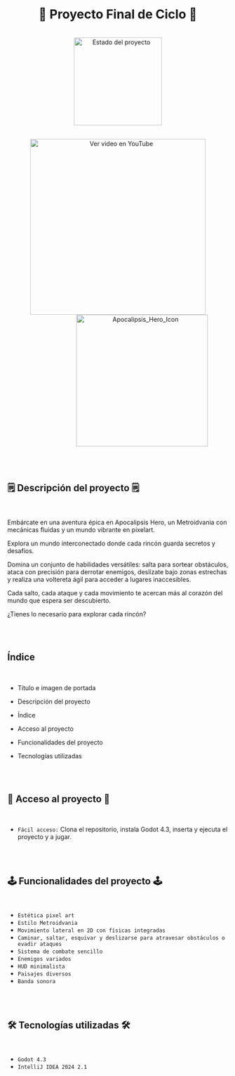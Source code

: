 <h1 align="center">🏁 Proyecto Final de Ciclo 🏁</h1>
<br>
<div align="center">
  <img src="https://img.shields.io/badge/STATUS-EN%20DESAROLLO-green" alt="Estado del proyecto" width="200">
</div>
<br>
<div align="center">
<p float="left">
  <a href="https://www.youtube.com/watch?v=LOhfqjmasi0" target="_blank">
     <img src="https://img.youtube.com/vi/LOhfqjmasi0/0.jpg" width="400" alt="Ver video en YouTube" />
  </a>
  &nbsp;&nbsp;&nbsp;&nbsp;&nbsp;&nbsp;&nbsp;&nbsp;&nbsp;&nbsp;&nbsp;&nbsp;&nbsp;&nbsp;&nbsp;&nbsp;&nbsp;&nbsp;&nbsp;&nbsp;&nbsp;&nbsp;&nbsp;&nbsp;&nbsp;&nbsp;&nbsp;
  <img src="https://github.com/user-attachments/assets/b0632b45-73b0-4c48-947a-a0a8bbc5748b" width="300" alt="Apocalipsis_Hero_Icon" />
</p>
</div>
<br><br>

<h2>🗒️ Descripción del proyecto 🗒️</h2>
<br>
<p>Embárcate en una aventura épica en Apocalipsis Hero, un Metroidvania con mecánicas fluidas y un mundo vibrante en pixelart.</p>
<p>Explora un mundo interconectado donde cada rincón guarda secretos y desafíos.</p>
<p>Domina un conjunto de habilidades versátiles: salta para sortear obstáculos, ataca con precisión para derrotar enemigos, deslízate bajo zonas estrechas y realiza una voltereta ágil para acceder a lugares inaccesibles.</p>
<p>Cada salto, cada ataque y cada movimiento te acercan más al corazón del mundo que espera ser descubierto.</p>
<p>¿Tienes lo necesario para explorar cada rincón?</p>

<br><br>


<h2>Índice</h2>
<br>

* Título e imagen de portada


* Descripción del proyecto


* Índice


* Acceso al proyecto


* Funcionalidades del proyecto
 

* Tecnologías utilizadas

<br><br>

<h2>🔨 Acceso al proyecto 🔨</h2>
<br>

- `Fácil acceso:`  Clona el repositorio, instala Godot 4.3, inserta y ejecuta el proyecto  y a jugar.
  
<br><br>    

<h2>🕹️ Funcionalidades del proyecto 🕹️</h2>
<br>
 
- `Estética pixel art`
- `Estilo Metroidvania`
- `Movimiento lateral en 2D con físicas integradas`
- `Caminar, saltar, esquivar y deslizarse para atravesar obstáculos o evadir ataques`
- `Sistema de combate sencillo`
- `Enemigos variados`
- `HUD minimalista`
- `Paisajes diversos`
- `Banda sonora`

<br><br>

<h2>🛠️ Tecnologías utilizadas 🛠️</h2>
<br>
 
- `Godot 4.3`
- `IntelliJ IDEA 2024 2.1`


